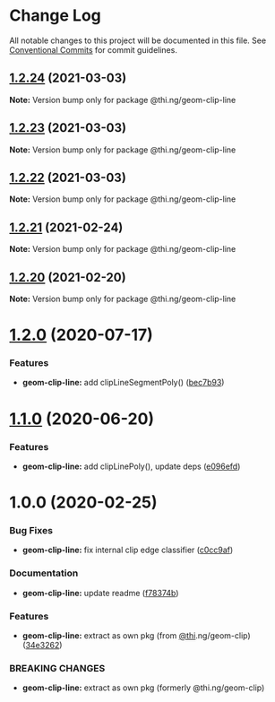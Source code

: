 # Change Log

All notable changes to this project will be documented in this file.
See [Conventional Commits](https://conventionalcommits.org) for commit guidelines.

## [1.2.24](https://github.com/thi-ng/umbrella/compare/@thi.ng/geom-clip-line@1.2.23...@thi.ng/geom-clip-line@1.2.24) (2021-03-03)

**Note:** Version bump only for package @thi.ng/geom-clip-line





## [1.2.23](https://github.com/thi-ng/umbrella/compare/@thi.ng/geom-clip-line@1.2.22...@thi.ng/geom-clip-line@1.2.23) (2021-03-03)

**Note:** Version bump only for package @thi.ng/geom-clip-line





## [1.2.22](https://github.com/thi-ng/umbrella/compare/@thi.ng/geom-clip-line@1.2.21...@thi.ng/geom-clip-line@1.2.22) (2021-03-03)

**Note:** Version bump only for package @thi.ng/geom-clip-line





## [1.2.21](https://github.com/thi-ng/umbrella/compare/@thi.ng/geom-clip-line@1.2.20...@thi.ng/geom-clip-line@1.2.21) (2021-02-24)

**Note:** Version bump only for package @thi.ng/geom-clip-line





## [1.2.20](https://github.com/thi-ng/umbrella/compare/@thi.ng/geom-clip-line@1.2.19...@thi.ng/geom-clip-line@1.2.20) (2021-02-20)

**Note:** Version bump only for package @thi.ng/geom-clip-line





# [1.2.0](https://github.com/thi-ng/umbrella/compare/@thi.ng/geom-clip-line@1.1.4...@thi.ng/geom-clip-line@1.2.0) (2020-07-17)


### Features

* **geom-clip-line:** add clipLineSegmentPoly() ([bec7b93](https://github.com/thi-ng/umbrella/commit/bec7b93f13450a02ca62995992d1f488d2ff24be))





# [1.1.0](https://github.com/thi-ng/umbrella/compare/@thi.ng/geom-clip-line@1.0.19...@thi.ng/geom-clip-line@1.1.0) (2020-06-20)


### Features

* **geom-clip-line:** add clipLinePoly(), update deps ([e096efd](https://github.com/thi-ng/umbrella/commit/e096efdbe71549a781daa5b154c47e5e0eea33d1))





# 1.0.0 (2020-02-25)


### Bug Fixes

* **geom-clip-line:** fix internal clip edge classifier ([c0cc9af](https://github.com/thi-ng/umbrella/commit/c0cc9af93293b3e68e9d5724874039e16bd6835e))


### Documentation

* **geom-clip-line:** update readme ([f78374b](https://github.com/thi-ng/umbrella/commit/f78374bec7dfe6227faaf699ab51e9a129ade922))


### Features

* **geom-clip-line:** extract as own pkg (from [@thi](https://github.com/thi).ng/geom-clip) ([34e3262](https://github.com/thi-ng/umbrella/commit/34e3262f8784df44f4adb729110d37513fccdfb3))


### BREAKING CHANGES

* **geom-clip-line:** extract as own pkg (formerly @thi.ng/geom-clip)
